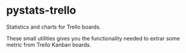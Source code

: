 # pystats-trello

Statistics and charts for Trello boards.

These small utilities gives you the functionality needed to extrar some metric from Trello Kanban boards.
